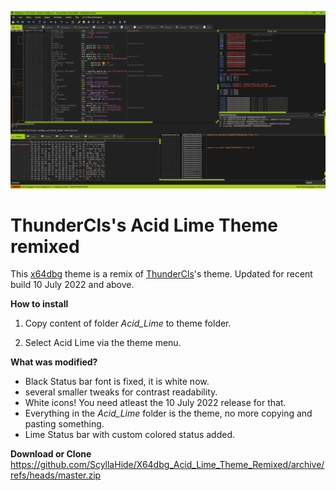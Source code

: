 ![ThunderCls's Acid Lime Theme remixed](https://github.com/ScyllaHide/X64dbg_Acid_Lime_Theme_Remixed/blob/master/Screen_small.png)
# ThunderCls's Acid Lime Theme remixed

This [x64dbg](https://github.com/x64dbg/x64dbg) theme is a remix of [ThunderCls](https://github.com/ThunderCls/x64dbg_acid_lime_theme)'s theme.
Updated for recent build 10 July 2022 and above.

**How to install**

1. Copy content of folder *Acid_Lime* to theme folder.

2. Select Acid Lime via the theme menu.

**What was modified?**

- Black Status bar font is fixed, it is white now.
- several smaller tweaks for contrast readability.
- White icons! You need atleast the 10 July 2022 release for that.
- Everything in the *Acid_Lime* folder is the theme, no more copying and pasting something.
- Lime Status bar with custom colored status added.

**Download or Clone**
https://github.com/ScyllaHide/X64dbg_Acid_Lime_Theme_Remixed/archive/refs/heads/master.zip